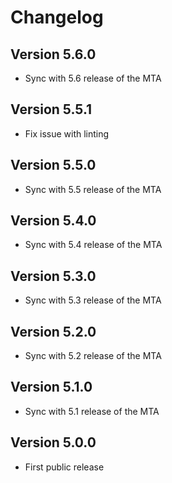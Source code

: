 # Changelog

## Version 5.6.0
* Sync with 5.6 release of the MTA

## Version 5.5.1
* Fix issue with linting

## Version 5.5.0
* Sync with 5.5 release of the MTA

## Version 5.4.0
* Sync with 5.4 release of the MTA

## Version 5.3.0
* Sync with 5.3 release of the MTA

## Version 5.2.0
* Sync with 5.2 release of the MTA

## Version 5.1.0
* Sync with 5.1 release of the MTA

## Version 5.0.0
* First public release